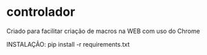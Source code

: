# controlador
Criado para facilitar criação de macros na WEB com uso do Chrome

INSTALAÇÃO:
  pip install -r requirements.txt
